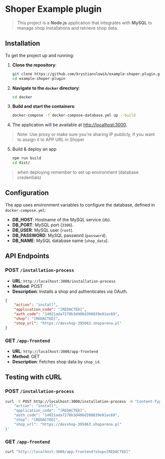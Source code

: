 
# Shoper Example plugin

> This project is a **Node.js** application that integrates with **MySQL** to manage shop installations and retrieve shop data.



## Installation

To get the project up and running:

1. **Clone the repository**:

   ```bash
   git clone https://github.com/krystianslowik/example-shoper-plugin.git
   cd example-shoper-plugin
   ```

2. **Navigate to the `docker` directory**:

   ```bash
   cd docker
   ```

3. **Build and start the containers**:

   ```bash
   docker-compose -f docker-compose-database.yml up --build
   ```

4. The application will be available at [http://localhost:3000](http://localhost:3000).

> Note: Use proxy or make sure you're sharing IP publicly, if you want to assign it to APP URL in Shoper

5. Build & deploy an app 

   ```bash
   npm run build
   cd dist/
   ```
   
> when deploying remember to set up environment (database credentials)


## Configuration

The app uses environment variables to configure the database, defined in `docker-compose.yml`:

- **DB_HOST**: Hostname of the MySQL service (`db`).
- **DB_PORT**: MySQL port (`3306`).
- **DB_USER**: MySQL user (`root`).
- **DB_PASSWORD**: MySQL password (`password`).
- **DB_NAME**: MySQL database name (`shop_data`).

## API Endpoints

### POST `/installation-process`

- **URL**: `http://localhost:3000/installation-process`
- **Method**: POST
- **Description**: Installs a shop and authenticates via OAuth.

```json
{
    "action": "install",
    "application_code": "[REDACTED]",
    "auth_code": "14021ada7278b3d406d390839e91ac69",
    "shop": "[REDACTED]",
    "shop_url": "https://devshop-395063.shoparena.pl"
}
```

### GET `/app-frontend`

- **URL**: `http://localhost:3000/app-frontend`
- **Method**: GET
- **Description**: Fetches shop data by `shop_id`.

## Testing with cURL

### POST `/installation-process`

```bash
curl -X POST http://localhost:3000/installation-process -H "Content-Type: application/json" -d '{
    "action": "install",
    "application_code": "[REDACTED]",
    "auth_code": "14021ada7278b3d406d390839e91ac69",
    "shop": "[REDACTED]",
    "shop_url": "https://devshop-395063.shoparena.pl"
}'
```

### GET `/app-frontend`

```bash
curl "http://localhost:3000/app-frontend?shop=[REDACTED]"
```
